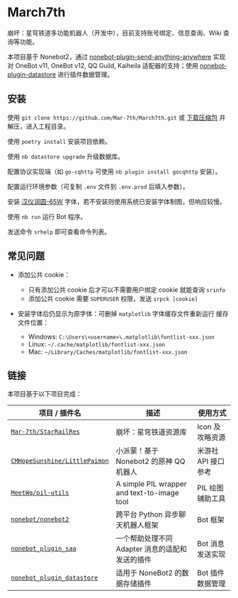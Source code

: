 # March7th

崩坏：星穹铁道多功能机器人（开发中），目前支持账号绑定、信息查询、Wiki 查询等功能。

本项目基于 Nonebot2，通过 [nonebot-plugin-send-anything-anywhere](https://github.com/felinae98/nonebot-plugin-send-anything-anywhere) 实现对 OneBot v11, OneBot v12, QQ Guild, Kaiheila 适配器的支持；使用 [nonebot-plugin-datastore](https://github.com/he0119/nonebot-plugin-datastore) 进行插件数据管理。

## 安装

使用 `git clone https://github.com/Mar-7th/March7th.git` 或 [下载压缩包](https://github.com/Mar-7th/March7th/archive/refs/heads/master.zip) 并解压，进入工程目录。

使用 `poetry install` 安装项目依赖。

使用 `nb datastore upgrade` 升级数据库。

配置协议实现端（如 `go-cqhttp` 可使用 `nb plugin install gocqhttp` 安装）。

配置运行环境参数（可复制 `.env` 文件到 `.env.prod` 后填入参数）。

安装 [汉仪润圆-65W](https://www.hanyi.com.cn/productdetail?id=657) 字体，若不安装则使用系统已安装字体制图，但响应较慢。

使用 `nb run` 运行 Bot 程序。

发送命令 `srhelp` 即可查看命令列表。

## 常见问题

- 添加公共 cookie：

  - 只有添加公共 cookie 后才可以不需要用户绑定 cookie 就能查询 `srinfo`
  - 添加公共 cookie 需要 `SUPERUSER` 权限，发送 `srpck [cookie]`

- 安装字体后仍显示为原字体：可删掉 `matplotlib` 字体缓存文件重新运行
  缓存文件位置：

  - Windows: `C:\Users\<username>\.matplotlib\fontlist-xxx.json`
  - Linux: `~/.cache/matplotlib/fontlist-xxx.json`
  - Mac: `~/Library/Caches/matplotlib/fontlist-xxx.json`

## 链接

本项目基于以下项目完成：

| 项目 / 插件名                                                                              | 描述                                            | 使用方式            |
| ------------------------------------------------------------------------------------------ | ----------------------------------------------- | ------------------- |
| [`Mar-7th/StarRailRes`](https://github.com/Mar-7th/StarRailRes)                            | 崩坏：星穹铁道资源库                            | Icon 及攻略资源     |
| [`CMHopeSunshine/LittlePaimon`](https://github.com/CMHopeSunshine/LittlePaimon)            | 小派蒙！基于 Nonebot2 的原神 QQ 机器人          | 米游社 API 接口参考 |
| [`MeetWq/pil-utils`](https://github.com/MeetWq/pil-utils)                                  | A simple PIL wrapper and text-to-image tool     | PIL 绘图辅助工具    |
| [`nonebot/nonebot2`](https://github.com/nonebot/nonebot2)                                  | 跨平台 Python 异步聊天机器人框架                | Bot 框架            |
| [`nonebot_plugin_saa`](https://github.com/felinae98/nonebot-plugin-send-anything-anywhere) | 一个帮助处理不同 Adapter 消息的适配和发送的插件 | Bot 消息发送实现    |
| [`nonebot_plugin_datastore`](https://github.com/he0119/nonebot-plugin-datastore)           | 适用于 NoneBot2 的数据存储插件                  | Bot 插件数据管理    |
